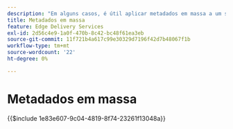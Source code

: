 ```yaml
---
description: "Em alguns casos, é útil aplicar metadados em massa a um site. Casos de uso comuns incluem:"
title: Metadados em massa
feature: Edge Delivery Services
exl-id: 2d56c4e9-1a0f-470b-8c42-bc48f61ea3eb
source-git-commit: 11f721b4a617c99e30329d7196f42d7b48067f1b
workflow-type: tm+mt
source-wordcount: '22'
ht-degree: 0%

---
```


# Metadados em massa

{{$include 1e83e607-9c04-4819-8f74-23261f13048a}}

